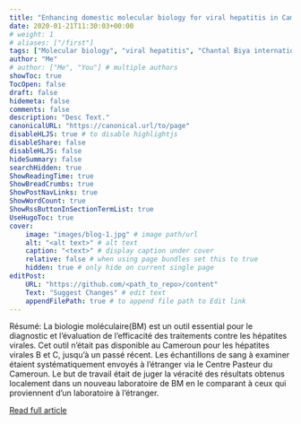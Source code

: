 ```yaml
---
title: "Enhancing domestic molecular biology for viral hepatitis in Cameroun"
date: 2020-01-21T11:30:03+00:00
# weight: 1
# aliases: ["/first"]
tags: ["Molecular biology", "viral hepatitis", "Chantal Biya international reference center"]
author: "Me"
# author: ["Me", "You"] # multiple authors
showToc: true
TocOpen: false
draft: false
hidemeta: false
comments: false
description: "Desc Text."
canonicalURL: "https://canonical.url/to/page"
disableHLJS: true # to disable highlightjs
disableShare: false
disableHLJS: false
hideSummary: false
searchHidden: true
ShowReadingTime: true
ShowBreadCrumbs: true
ShowPostNavLinks: true
ShowWordCount: true
ShowRssButtonInSectionTermList: true
UseHugoToc: true
cover:
    image: "images/blog-1.jpg" # image path/url
    alt: "<alt text>" # alt text
    caption: "<text>" # display caption under cover
    relative: false # when using page bundles set this to true
    hidden: true # only hide on current single page
editPost:
    URL: "https://github.com/<path_to_repo>/content"
    Text: "Suggest Changes" # edit text
    appendFilePath: true # to append file path to Edit link
---
```


Résumé: La biologie moléculaire(BM) est un outil essential pour le diagnostic et l’évaluation de l’efficacité  des traitements contre les hépatites virales. Cet outil n’était pas disponible au Cameroun pour les hépatites virales B et C, jusqu’à un passé récent.  Les échantillons de sang à examiner étaient systématiquement envoyés à l’étranger via le Centre Pasteur du Cameroun. Le but de travail était de juger la véracité des résultats obtenus localement dans un nouveau laboratoire de BM en le comparant à ceux qui proviennent d’un laboratoire à l’étranger.

[Read full article](https://www.hsd-fmsb.org/index.php/hsd/article/view/153)